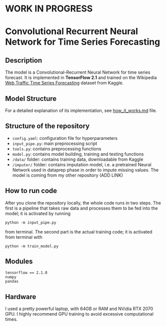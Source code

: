 # WORK IN PROGRESS

# Convolutional Recurrent Neural Network for Time Series Forecasting

## Description
The model is a Convolutional-Recurrent Neural Network for time series forecast. It is implemented in **TensorFlow 2.1** and trained on the Wikipedia [Web Traffic Time Series Forecasting](https://www.kaggle.com/c/web-traffic-time-series-forecasting) dataset from Kaggle.

## Model Structure
For a detailed explanation of its implementation, see [how_it_works.md]() file.

## Structure of the repository
- `config.yaml`: configuration file for hyperparameters
- `input_pipe.py`: main preprocessing script
- `tools.py`: contains preprocessing functions
- `model.py`: contains model building, training and testing functions
- `/data/` folder: contains training data, downloadable from Kaggle
- `/imputer/` folder: contains imputation model, i.e. a pretrained Neural Network used in dataprep phase in order to impute missing values. The model is coming from my other repository (ADD LINK)

## How to run code
After you clone the repository locally, the whole code runs in two steps. The first is a pipeline that takes raw data and processes them to be fed into the model; it is activated by running

`python -m input_pipe.py`

from terminal. The second part is the actual training code; it is activated from terminal with

`python -m train_model.py`

## Modules
```
tensorflow == 2.1.0
numpy
pandas
```

## Hardware
I used a pretty powerful laptop, with 64GB or RAM and NVidia RTX 2070 GPU. I highly recommend GPU training to avoid excessive computational times.
